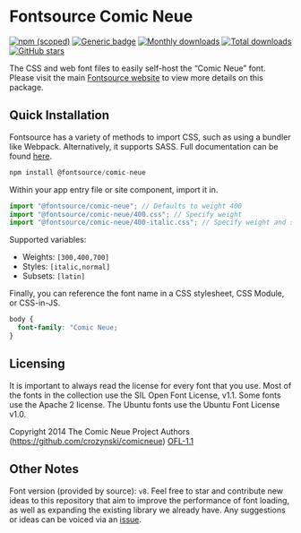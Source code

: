 # Fontsource Comic Neue

[![npm (scoped)](https://img.shields.io/npm/v/@fontsource/comic-neue?color=brightgreen)](https://www.npmjs.com/package/@fontsource/comic-neue) [![Generic badge](https://img.shields.io/badge/fontsource-passing-brightgreen)](https://github.com/fontsource/fontsource) [![Monthly downloads](https://badgen.net/npm/dm/@fontsource/comic-neue)](https://github.com/fontsource/fontsource) [![Total downloads](https://badgen.net/npm/dt/@fontsource/comic-neue)](https://github.com/fontsource/fontsource) [![GitHub stars](https://img.shields.io/github/stars/fontsource/fontsource.svg?style=social&label=Star)](https://github.com/fontsource/fontsource/stargazers)

The CSS and web font files to easily self-host the “Comic Neue” font. Please visit the main [Fontsource website](https://fontsource.org/fonts/comic-neue) to view more details on this package.

## Quick Installation

Fontsource has a variety of methods to import CSS, such as using a bundler like Webpack. Alternatively, it supports SASS. Full documentation can be found [here](https://fontsource.org/docs/getting-started/introduction).

```javascript
npm install @fontsource/comic-neue
```

Within your app entry file or site component, import it in.

```javascript
import "@fontsource/comic-neue"; // Defaults to weight 400
import "@fontsource/comic-neue/400.css"; // Specify weight
import "@fontsource/comic-neue/400-italic.css"; // Specify weight and style

```

Supported variables:
- Weights: `[300,400,700]`
- Styles: `[italic,normal]`
- Subsets: `[latin]`

Finally, you can reference the font name in a CSS stylesheet, CSS Module, or CSS-in-JS.

```css
body {
  font-family: "Comic Neue;
}
```

## Licensing
It is important to always read the license for every font that you use.
Most of the fonts in the collection use the SIL Open Font License, v1.1. Some fonts use the Apache 2 license. The Ubuntu fonts use the Ubuntu Font License v1.0.

Copyright 2014 The Comic Neue Project Authors (https://github.com/crozynski/comicneue)
[OFL-1.1](http://scripts.sil.org/OFL)

## Other Notes
Font version (provided by source): `v8`.
Feel free to star and contribute new ideas to this repository that aim to improve the performance of font loading, as well as expanding the existing library we already have. Any suggestions or ideas can be voiced via an [issue](https://github.com/fontsource/fontsource/issues).